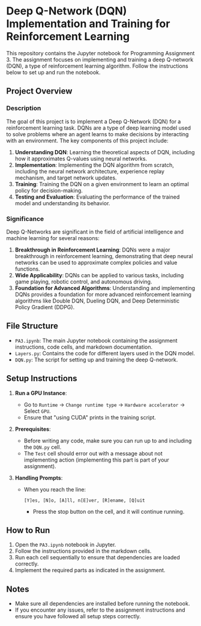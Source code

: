 # Deep Q-Network (DQN) Implementation and Training for Reinforcement Learning

This repository contains the Jupyter notebook for Programming Assignment 3. The assignment focuses on implementing and training a deep Q-network (DQN), a type of reinforcement learning algorithm. Follow the instructions below to set up and run the notebook.

## Project Overview

### Description

The goal of this project is to implement a Deep Q-Network (DQN) for a reinforcement learning task. DQNs are a type of deep learning model used to solve problems where an agent learns to make decisions by interacting with an environment. The key components of this project include:

1. **Understanding DQN**: Learning the theoretical aspects of DQN, including how it approximates Q-values using neural networks.
2. **Implementation**: Implementing the DQN algorithm from scratch, including the neural network architecture, experience replay mechanism, and target network updates.
3. **Training**: Training the DQN on a given environment to learn an optimal policy for decision-making.
4. **Testing and Evaluation**: Evaluating the performance of the trained model and understanding its behavior.

### Significance

Deep Q-Networks are significant in the field of artificial intelligence and machine learning for several reasons:

1. **Breakthrough in Reinforcement Learning**: DQNs were a major breakthrough in reinforcement learning, demonstrating that deep neural networks can be used to approximate complex policies and value functions.
2. **Wide Applicability**: DQNs can be applied to various tasks, including game playing, robotic control, and autonomous driving.
3. **Foundation for Advanced Algorithms**: Understanding and implementing DQNs provides a foundation for more advanced reinforcement learning algorithms like Double DQN, Dueling DQN, and Deep Deterministic Policy Gradient (DDPG).

## File Structure

- `PA3.ipynb`: The main Jupyter notebook containing the assignment instructions, code cells, and markdown documentation.
- `Layers.py`: Contains the code for different layers used in the DQN model.
- `DQN.py`: The script for setting up and training the deep Q-network.

## Setup Instructions

1. **Run a GPU Instance**:
   - Go to `Runtime` -> `Change runtime type` -> `Hardware accelerator` -> Select `GPU`.
   - Ensure that "using CUDA" prints in the training script.

2. **Prerequisites**:
   - Before writing any code, make sure you can run up to and including the `DQN.py` cell.
   - The `Test` cell should error out with a message about not implementing action (implementing this part is part of your assignment).

3. **Handling Prompts**:
   - When you reach the line:
     ```
     [Y]es, [N]o, [A]ll, n[E]ver, [R]ename, [Q]uit
     ```
     - Press the stop button on the cell, and it will continue running.

## How to Run

1. Open the `PA3.ipynb` notebook in Jupyter.
2. Follow the instructions provided in the markdown cells.
3. Run each cell sequentially to ensure that dependencies are loaded correctly.
4. Implement the required parts as indicated in the assignment.

## Notes

- Make sure all dependencies are installed before running the notebook.
- If you encounter any issues, refer to the assignment instructions and ensure you have followed all setup steps correctly.